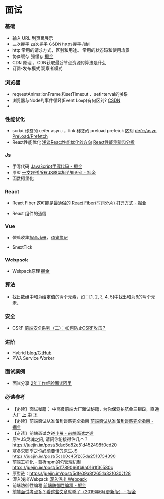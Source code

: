 # 面试

### 基础
- 输入 URL 到页面展示
- 三次握手 四次挥手 [CSDN](https://blog.csdn.net/hyg0811/article/details/102366854) https握手机制
- http 常用的请求方式，区别和用途。 常用的状态码和使用场景
- 协商缓存 强缓存 [掘金](https://juejin.im/post/5d9d539ee51d45780f0604fa)
- CDN 原理 ，CDN获取最近节点资源的算法是什么
- 订阅-发布模式 观察者模式
### 浏览器

- requestAnimationFrame 和setTimeout 、setInterval的关系
- 浏览器与Node的事件循环(Event Loop)有何区别? [CSDN](https://blog.csdn.net/Fundebug/article/details/86487117)
- 
### 性能优化
- script 标签的 defer async ，link 标签的 preload prefetch 区别 [defer/asyn](https://juejin.im/post/5e096d63e51d4558381e9906#heading-8) [PreLoad/Prefetch](https://www.cnblogs.com/xiaohuochai/p/9183874.html)
- React性能优化
[浅谈React性能优化的方向](https://juejin.im/post/5d045350f265da1b695d5bf2)
[React性能测量和分析](https://juejin.im/post/5d06bf0a51882528194a9736)

### Js
- 手写代码 [JavaScript手写代码 - 掘金](https://juejin.im/post/5c9c3989e51d454e3a3902b6#heading-14)
- 原型 [一文吃透所有JS原型相关知识点 - 掘金](https://juejin.im/post/5dba456d518825721048bce9)
- 函数柯里化

### React
- React Fiber 
[这可能是最通俗的 React Fiber(时间分片) 打开方式 - 掘金](https://juejin.im/post/5dadc6045188255a270a0f85)

- React 组件的通信

### Vue
- 依赖收集[掘金小册](https://juejin.im/book/5a36661851882538e2259c0f/section/5a3bb1636fb9a0452846aa50)，[语雀笔记](https://www.yuque.com/knove/asugzn/ofoomw)

- $nextTick
### Webpack
- Webpack原理 [掘金](https://juejin.im/post/5badd0c5e51d450e4437f07a)

### 算法
- 找出数组中和为给定值的两个元素，如：[1, 2, 3, 4, 5]中找出和为6的两个元素。

### 安全
- CSRF [前端安全系列（二）：如何防止CSRF攻击？](https://www.freebuf.com/articles/web/186880.html)

### 进阶
- Hybrid [blog/GitHub](https://github.com/xd-tayde/blog/blob/master/hybrid-1.md)
- PWA Service Worker

### 面试案例
- 面试分享 [2年工作经验面试阿里](https://juejin.im/post/5d690c726fb9a06b155dd40d)


### 必读参考
- 【必读】面试秘籍： 中高级前端大厂面试秘籍，为你保驾护航金三银四，直通大厂 [上](https://juejin.im/post/5c64d15d6fb9a049d37f9c20) [中](https://juejin.im/post/5c92f499f265da612647b754) [下](https://juejin.im/post/5cc26dfef265da037b611738)
- 【必读】前端面试从准备到谈薪完全指南 [前端面试从准备到谈薪完全指南 - 掘金](https://juejin.im/post/5dfef50751882512444027eb)
- 【必读】前端面试之道[小册 - 前端面试之道](https://juejin.im/book/5bdc715fe51d454e755f75ef/)
- 原生JS灵魂之问, 请问你能接得住几个？ https://juejin.im/post/5dac5d82e51d45249850cd20
- 寒冬求职季之你必须要懂的原生JS https://juejin.im/post/5cab0c45f265da2513734390
- 前端工程化 - 剖析npm的包管理机制 https://juejin.im/post/5df789066fb9a0161f30580c
- 原型链：https://juejin.im/post/5dfe09a8f265da33f0302f28
- 深入浅出Webpack [深入浅出 Webpack](https://webpack.wuhaolin.cn/)
- 前端防御性编程 [前端防御性编程 - 掘金](https://juejin.im/post/5de91d0f51882512400acafd)
- [前端面试考点多？看这些文章就够了（2019年6月更新版） - 掘金](https://juejin.im/post/5aae076d6fb9a028cc6100a9)